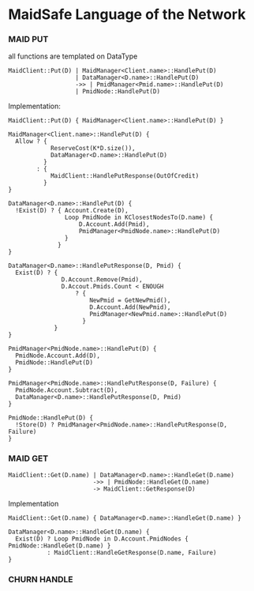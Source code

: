 
# MaidSafe Language of the Network

### MAID PUT
all functions are templated on DataType

    MaidClient::Put(D) | MaidManager<Client.name>::HandlePut(D)
                       | DataManager<D.name>::HandlePut(D)
                       ->> | PmidManager<Pmid.name>::HandlePut(D)
                       | PmidNode::HandlePut(D)


Implementation:

    MaidClient::Put(D) { MaidManager<Client.name>::HandlePut(D) }

    MaidManager<Client.name>::HandlePut(D) {
      Allow ? { 
                ReserveCost(K*D.size()),
                DataManager<D.name>::HandlePut(D)
              }
            : { 
                MaidClient::HandlePutResponse(OutOfCredit)
              }
    }

    DataManager<D.name>::HandlePut(D) {
      !Exist(D) ? { Account.Create(D),
                    Loop PmidNode in KClosestNodesTo(D.name) { 
                        D.Account.Add(Pmid),
                        PmidManager<PmidNode.name>::HandlePut(D)
                    }
                  }
    }
    
    DataManager<D.name>::HandlePutResponse(D, Pmid) {
      Exist(D) ? { 
                   D.Account.Remove(Pmid),
                   D.Accout.Pmids.Count < ENOUGH
                       ? { 
                           NewPmid = GetNewPmid(),
                           D.Account.Add(NewPmid),
                           PmidManager<NewPmid.name>::HandlePut(D)
                         }
                 }
    }
    
    PmidManager<PmidNode.name>::HandlePut(D) {
      PmidNode.Account.Add(D),
      PmidNode::HandlePut(D)
    }
    
    PmidManager<PmidNode.name>::HandlePutResponse(D, Failure) {
      PmidNode.Account.Subtract(D),
      DataManager<D.name>::HandlePutResponse(D, Pmid)
    }
    
    PmidNode::HandlePut(D) {
      !Store(D) ? PmidManager<PmidNode.name>::HandlePutResponse(D, Failure)
    }

### MAID GET

    MaidClient::Get(D.name) | DataManager<D.name>::HandleGet(D.name)
                            ->> | PmidNode::HandleGet(D.name)
                            -> MaidClient::GetResponse(D)
    
Implementation
    
    MaidClient::Get(D.name) { DataManager<D.name>::HandleGet(D.name) }
    
    DataManager<D.name>::HandleGet(D.name) {
      Exist(D) ? Loop PmidNode in D.Account.PmidNodes { PmidNode::HandleGet(D.name) }
               : MaidClient::HandleGetResponse(D.name, Failure)
    }


### CHURN HANDLE
